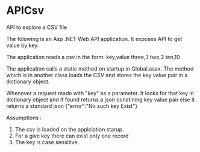 # APICsv
API to explore a CSV file

The folowing is an Asp .NET Web API application. It exposes API to get value by key.

The application reads a csv in the form:
key,value
three,3
two,2
ten,10

The application calls a static method on startup in Global.asax. The method which is in another class loads the CSV and stores the key value pair in a dictionary object.

Whenever a request made with "key" as a parameter. It looks for that key in dictionary object and if found returns a json conatining key value pair else it returns a standard json {"error":"No such key Exist"}

Assumptions : 
1) The csv is loaded on the applciation starup.
2) For a give key there can exist only one record
2) The key is case sensitive.
